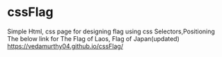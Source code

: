 # cssFlag
Simple Html, css page for designing flag using css Selectors,Positioning
The below link for The Flag of Laos, Flag of Japan(updated)
https://vedamurthy04.github.io/cssFlag/
